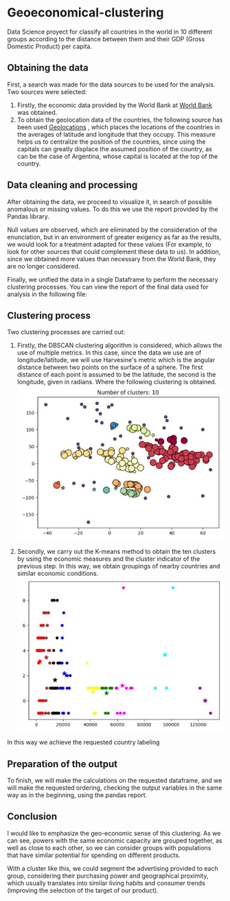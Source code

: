 # Geoeconomical-clustering
Data Science proyect for classify all countries in the world in 10 different groups according to the distance between them and their GDP (Gross Domestic Product) per capita.

## Obtaining the data
First, a search was made for the data sources to be used for the analysis. Two sources were selected:
1. Firstly, the economic data provided by the World Bank at [World Bank](https://data.worldbank.org) was obtained.
2. To obtain the geolocation data of the countries, the following source has been used [Geolocations](https://gist.github.com/tadast/8827699) , which places the locations of the countries in the averages of latitude and longitude that they occupy. This measure helps us to centralize the position of the countries, since using the capitals can greatly displace the assumed position of the country, as can be the case of Argentina, whose capital is located at the top of the country.

## Data cleaning and processing
After obtaining the data, we proceed to visualize it, in search of possible anomalous or missing values. To do this we use the report provided by the Pandas library.

Null values are observed, which are eliminated by the consideration of the enunciation, but in an environment of greater exigency as far as the results, we would look for a treatment adapted for these values (For example, to look for other sources that could complement these data to us). In addition, since we obtained more values than necessary from the World Bank, they are no longer considered.

Finally, we unified the data in a single Dataframe to perform the necessary clustering processes.
You can view the report of the final data used for analysis in the following file:

## Clustering process
Two clustering processes are carried out:
1. Firstly, the DBSCAN clustering algorithm is considered, which allows the use of multiple metrics. In this case, since the data we use are of longitude/latitude, we will use Harvesine's metric which is the angular distance between two points on the surface of a sphere. The first distance of each point is assumed to be the latitude, the second is the longitude, given in radians. Where the following clustering is obtained.
![GeoCluster](https://github.com/i100van/Geoeconomical-clustering/blob/main/geocluster.JPG)

2. Secondly, we carry out the K-means method to obtain the ten clusters by using the economic measures and the cluster indicator of the previous step. In this way, we obtain groupings of nearby countries and similar economic conditions.
![Geoeconomical cluster](https://github.com/i100van/Geoeconomical-clustering/blob/main/geoeconomical.JPG)

In this way we achieve the requested country labeling

## Preparation of the output
To finish, we will make the calculations on the requested dataframe, and we will make the requested ordering, checking the output variables in the same way as in the beginning, using the pandas report.

## Conclusion
I would like to emphasize the geo-economic sense of this clustering. As we can see, powers with the same economic capacity are grouped together, as well as close to each other, so we can consider groups with populations that have similar potential for spending on different products.

With a cluster like this, we could segment the advertising provided to each group, considering their purchasing power and geographical proximity, which usually translates into similar living habits and consumer trends (improving the selection of the target of our product).
